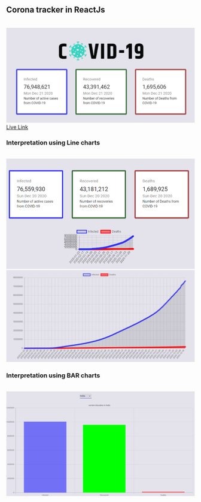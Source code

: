<h2>Corona tracker in ReactJs</h2>
<br />
<img src="src/images/home-page.png" alt="corona-image" /> <br />
<a href="https://sammed-sankonatti.github.io/corona-tracker/"> Live Link</a>
<h3> Interpretation using Line charts </h3> <br />
<img src="src/images/mod-2.png" alt="linechart" />
<img src="src/images/mod-3.png" alt="linechart1" />
<h3> Interpretation using BAR charts </h3> <br />
<img src="src/images/mod-4.png" alt="Barchart" />

